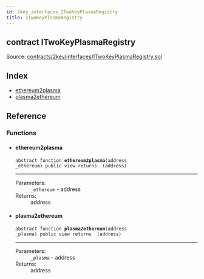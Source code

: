 ```yaml
---
id: 2key_interfaces_ITwoKeyPlasmaRegistry
title: ITwoKeyPlasmaRegistry
---
```


<div class="contract-doc"><div class="contract"><h2 class="contract-header"><span class="contract-kind">contract</span> ITwoKeyPlasmaRegistry</h2><div class="source">Source: <a href="https://github.com/2keynet/web3-alpha/blob/v0.0.3/contracts/2key/interfaces/ITwoKeyPlasmaRegistry.sol" target="_blank">contracts/2key/interfaces/ITwoKeyPlasmaRegistry.sol</a></div></div><div class="index"><h2>Index</h2><ul><li><a href="2key_interfaces_ITwoKeyPlasmaRegistry.html#ethereum2plasma">ethereum2plasma</a></li><li><a href="2key_interfaces_ITwoKeyPlasmaRegistry.html#plasma2ethereum">plasma2ethereum</a></li></ul></div><div class="reference"><h2>Reference</h2><div class="functions"><h3>Functions</h3><ul><li><div class="item function"><span id="ethereum2plasma" class="anchor-marker"></span><h4 class="name">ethereum2plasma</h4><div class="body"><code class="signature"><span>abstract </span>function <strong>ethereum2plasma</strong><span>(address _ethereum) </span><span>public </span><span>view </span><span>returns  (address) </span></code><hr/><dl><dt><span class="label-parameters">Parameters:</span></dt><dd><div><code>_ethereum</code> - address</div></dd><dt><span class="label-return">Returns:</span></dt><dd>address</dd></dl></div></div></li><li><div class="item function"><span id="plasma2ethereum" class="anchor-marker"></span><h4 class="name">plasma2ethereum</h4><div class="body"><code class="signature"><span>abstract </span>function <strong>plasma2ethereum</strong><span>(address _plasma) </span><span>public </span><span>view </span><span>returns  (address) </span></code><hr/><dl><dt><span class="label-parameters">Parameters:</span></dt><dd><div><code>_plasma</code> - address</div></dd><dt><span class="label-return">Returns:</span></dt><dd>address</dd></dl></div></div></li></ul></div></div></div>
